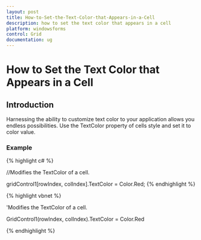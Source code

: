 ```yaml
---
layout: post
title: How-to-Set-the-Text-Color-that-Appears-in-a-Cell
description: how to set the text color that appears in a cell
platform: windowsforms
control: Grid
documentation: ug
---
```


# How to Set the Text Color that Appears in a Cell

## Introduction

Harnessing the ability to customize text color to your application allows you endless possibilities. Use the TextColor property of cells style and set it to color value.

### Example



{% highlight c# %}



//Modifies the TextColor of a cell.

gridControl1[rowIndex, colIndex].TextColor = Color.Red;
{% endhighlight  %}


{% highlight vbnet %}



'Modifies the TextColor of a cell.

GridControl1(rowIndex, colIndex).TextColor = Color.Red


{% endhighlight  %}
